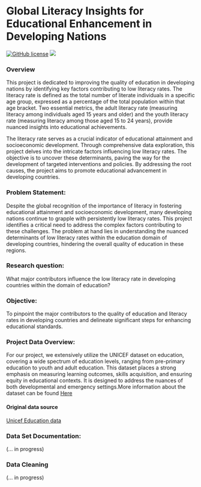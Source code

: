 
# Global Literacy Insights for Educational Enhancement in Developing Nations


<a href="https://github.com/djeada/Data-Structures/blob/master/LICENSE"><img alt="GitHub license" src="https://img.shields.io/github/license/djeada/Data-Structures"></a>
<a href=""><img src="https://img.shields.io/badge/contributions-welcome-brightgreen.svg?style=flat"></a>

### Overview

This project is dedicated to improving the quality of education in developing nations by identifying key factors contributing to low literacy rates. The literacy rate is defined as the total number of literate individuals in a specific age group, expressed as a percentage of the total population within that age bracket. Two essential metrics, the adult literacy rate (measuring literacy among individuals aged 15 years and older) and the youth literacy rate (measuring literacy among those aged 15 to 24 years), provide nuanced insights into educational achievements.

The literacy rate serves as a crucial indicator of educational attainment and socioeconomic development. Through comprehensive data exploration, this project delves into the intricate factors influencing low literacy rates. The objective is to uncover these determinants, paving the way for the development of targeted interventions and policies. By addressing the root causes, the project aims to promote educational advancement in developing countries.

### Problem Statement:

Despite the global recognition of the importance of literacy in fostering educational attainment and socioeconomic development, many developing nations continue to grapple with persistently low literacy rates. This project identifies a critical need to address the complex factors contributing to these challenges. The problem at hand lies in understanding the nuanced determinants of low literacy rates within the education domain of developing countries, hindering the overall quality of education in these regions.

### Research question:

What major contributors influence the low literacy rate in developing countries within the domain of education?

### Objective:

To pinpoint the major contributors to the quality of education and literacy rates in developing countries and delineate significant steps for enhancing educational standards.

### Project Data Overview:

For our project, we extensively utilize the UNICEF dataset on education, covering a wide spectrum of education levels, ranging from pre-primary education to youth and adult education. This dataset places a strong emphasis on measuring learning outcomes, skills acquisition, and ensuring equity in educational contexts. It is designed to address the nuances of both developmental and emergency settings.More information about the dataset can be found
<a href="https://github.com/MIT-Emerging-Talent/2024-group-08-cdsp/tree/main/education_dataset" target="_blank">Here</a>

#### Original data source

<a href="https://data.unicef.org/topic/education/overview/" target="_blank">Unicef Education data</a>

### Data Set Documentation:
(... in progress)

### Data Cleaning
(... in progress)
